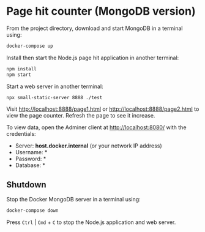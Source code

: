 # Page hit counter (MongoDB version)

From the project directory, download and start MongoDB in a terminal using:

```sh
docker-compose up
```

Install then start the Node.js page hit application in another terminal:

```sh
npm install
npm start
```

Start a web server in another terminal:

```sh
npx small-static-server 8888 ./test
```

Visit <http://localhost:8888/page1.html> or <http://localhost:8888/page2.html> to view the page counter. Refresh the page to see it increase.

To view data, open the Adminer client at <http://localhost:8080/> with the credentials:

* Server: **host.docker.internal** (or your network IP address)
* Username: *
* Password: *
* Database: *


## Shutdown

Stop the Docker MongoDB server in a terminal using:

```sh
docker-compose down
```

Press `Ctrl` | `Cmd` + `C` to stop the Node.js application and web server.
